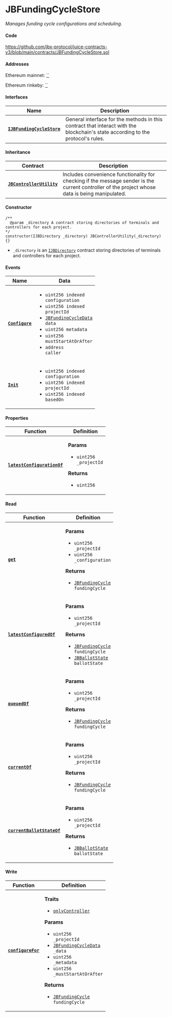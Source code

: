# JBFundingCycleStore

_Manages funding cycle configurations and scheduling._


#### Code

https://github.com/jbx-protocol/juice-contracts-v3/blob/main/contracts/JBFundingCycleStore.sol

#### Addresses

Ethereum mainnet: [``](https://etherscan.io/address/)

Ethereum rinkeby: [``](https://rinkeby.etherscan.io/address/)

#### Interfaces

| Name                                                                   | Description                                                                                                                              |
| ---------------------------------------------------------------------- | ---------------------------------------------------------------------------------------------------------------------------------------- |
| [**`IJBFundingCycleStore`**](/dev/api/interfaces/ijbfundingcyclestore.md) | General interface for the methods in this contract that interact with the blockchain's state according to the protocol's rules. |

#### Inheritance

| Contract                                                         | Description                                                                                                                                   |
| ---------------------------------------------------------------- | --------------------------------------------------------------------------------------------------------------------------------------------- |
| [**`JBControllerUtility`**](/dev/api/contracts/or-abstract/jbcontrollerutility/) | Includes convenience functionality for checking if the message sender is the current controller of the project whose data is being manipulated.                                      |

#### Constructor

```
/** 
  @param _directory A contract storing directories of terminals and controllers for each project.
*/
constructor(IJBDirectory _directory) JBControllerUtility(_directory) {}
```

* `_directory` is an [`IJBDirectory`](/dev/api/interfaces/ijbdirectory.md) contract storing directories of terminals and controllers for each project.

#### Events

| Name                                   | Data                                                                                                                                                                                                                                                                                                                                                      |
| -------------------------------------- | --------------------------------------------------------------------------------------------------------------------------------------------------------------------------------------------------------------------------------------------------------------------------------------------------------------------------------------------------------- |
| [**`Configure`**](/dev/api/contracts/jbfundingcyclestore/events/configure.md) | <ul><li><code>uint256 indexed configuration</code></li><li><code>uint256 indexed projectId</code></li><li><code>[JBFundingCycleData](/dev/api/data-structures/jbfundingcycledata.md) data</code></li><li><code>uint256 metadata</code></li><li><code>uint256 mustStartAtOrAfter</code></li><li><code>address caller</code></li></ul> |BANNY
| [**`Init`**](/dev/api/contracts/jbfundingcyclestore/events/init.md)           | <ul><li><code>uint256 indexed configuration</code></li><li><code>uint256 indexed projectId</code></li><li><code>uint256 indexed basedOn</code></li></ul>                                                                                                                                                                                                 |

#### Properties

| Function                                     | Definition                                                                                                                                                    |
| -------------------------------------------- | ------------------------------------------------------------------------------------------------------------------------------------------------------------- |
| [**`latestConfigurationOf`**](/dev/api/contracts/jbfundingcyclestore/properties/latestconfigurationof.md) | <p><strong>Params</strong></p><ul><li><code>uint256 _projectId</code></li></ul><p><strong>Returns</strong></p><ul><li><code>uint256</code></li></ul> |

#### Read

| Function                                                   | Definition                                                                                                                                                                                                                                      |
| ---------------------------------------------------------- | ----------------------------------------------------------------------------------------------------------------------------------------------------------------------------------------------------------------------------------------------- |
| [**`get`**](read/get.md)                                   | <p><strong>Params</strong></p><ul><li><code>uint256 _projectId</code></li><li><code>uint256 _configuration</code></li></ul><p><strong>Returns</strong></p><ul><li><code>[JBFundingCycle](/dev/api/data-structures/jbfundingcycle.md) fundingCycle</code></li></ul> |
| [**`latestConfiguredOf`**](read/latestconfiguredof.md)                         | <p><strong>Params</strong></p><ul><li><code>uint256 _projectId</code></li></ul><p><strong>Returns</strong></p><ul><li><code>[JBFundingCycle](/dev/api/data-structures/jbfundingcycle.md) fundingCycle</code></li><li><code>[JBBallotState](/dev/api/enums/jbballotstate.md) ballotState</code></li></ul>      |
| [**`queuedOf`**](read/queuedof.md)                         | <p><strong>Params</strong></p><ul><li><code>uint256 _projectId</code></li></ul><p><strong>Returns</strong></p><ul><li><code>[JBFundingCycle](/dev/api/data-structures/jbfundingcycle.md) fundingCycle</code></li></ul>      |
| [**`currentOf`**](read/currentof.md)                       | <p><strong>Params</strong></p><ul><li><code>uint256 _projectId</code></li></ul><p><strong>Returns</strong></p><ul><li><code>[JBFundingCycle](/dev/api/data-structures/jbfundingcycle.md) fundingCycle</code></li></ul>      |
| [**`currentBallotStateOf`**](read/currentballotstateof.md) | <p><strong>Params</strong></p><ul><li><code>uint256 _projectId</code></li></ul><p><strong>Returns</strong></p><ul><li><code>[JBBallotState](/dev/api/enums/jbballotstate.md) ballotState</code></li></ul>                   |

#### Write

| Function                                    | Definition                                                                                                                                                                                                                                                                                                                                                                                                                                                                                                                                                                                                                                                                                                                                                               |
| ------------------------------------------- | ------------------------------------------------------------------------------------------------------------------------------------------------------------------------------------------------------------------------------------------------------------------------------------------------------------------------------------------------------------------------------------------------------------------------------------------------------------------------------------------------------------------------------------------------------------------------------------------------------------------------------------------------------------------------------------------------------------------------------------------------------------------------ |
| [**`configureFor`**](write/configurefor.md) | <p><strong>Traits</strong></p><ul><li><code>[onlyController](/dev/api/contracts/or-abstract/jbcontrollerutility/modifiers/onlycontroller.md)</code></li></ul><p><strong>Params</strong></p><ul><li><code>uint256 _projectId</code></li><li><code>[JBFundingCycleData](/dev/api/data-structures/jbfundingcycledata.md) _data</code></li><li><code>uint256 _metadata</code></li><li><code>uint256 _mustStartAtOrAfter</code></li></ul><p><strong>Returns</strong></p><ul><li><code>[JBFundingCycle](/dev/api/data-structures/jbfundingcycle.md) fundingCycle</code></li></ul> |
